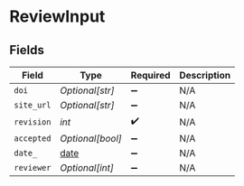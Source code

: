 # ReviewInput


## Fields

| Field                                                                | Type                                                                 | Required                                                             | Description                                                          |
| -------------------------------------------------------------------- | -------------------------------------------------------------------- | -------------------------------------------------------------------- | -------------------------------------------------------------------- |
| `doi`                                                                | *Optional[str]*                                                      | :heavy_minus_sign:                                                   | N/A                                                                  |
| `site_url`                                                           | *Optional[str]*                                                      | :heavy_minus_sign:                                                   | N/A                                                                  |
| `revision`                                                           | *int*                                                                | :heavy_check_mark:                                                   | N/A                                                                  |
| `accepted`                                                           | *Optional[bool]*                                                     | :heavy_minus_sign:                                                   | N/A                                                                  |
| `date_`                                                              | [date](https://docs.python.org/3/library/datetime.html#date-objects) | :heavy_minus_sign:                                                   | N/A                                                                  |
| `reviewer`                                                           | *Optional[int]*                                                      | :heavy_minus_sign:                                                   | N/A                                                                  |